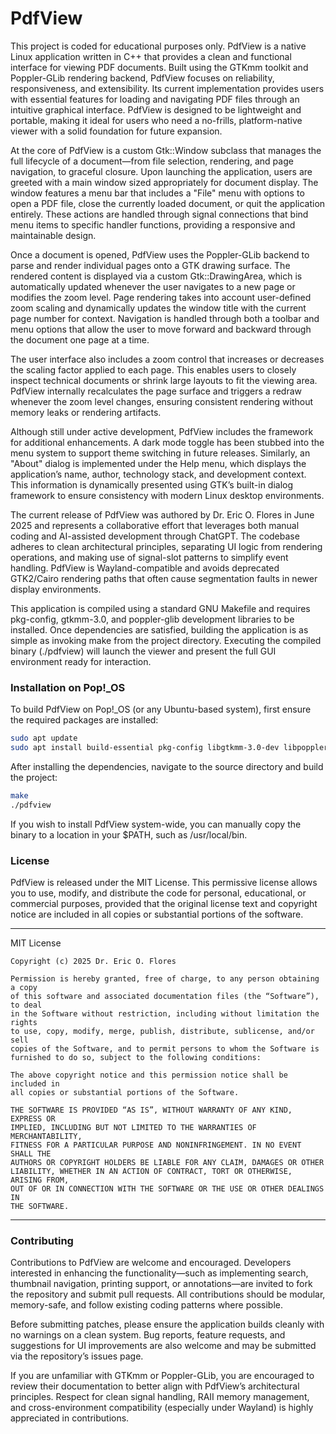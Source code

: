 # PdfView

This project is coded for educational purposes only. PdfView is a native Linux application written in C++ that provides a clean and functional interface for viewing PDF documents. Built using the GTKmm toolkit and Poppler-GLib rendering backend, PdfView focuses on reliability, responsiveness, and extensibility. Its current implementation provides users with essential features for loading and navigating PDF files through an intuitive graphical interface. PdfView is designed to be lightweight and portable, making it ideal for users who need a no-frills, platform-native viewer with a solid foundation for future expansion.

At the core of PdfView is a custom Gtk::Window subclass that manages the full lifecycle of a document—from file selection, rendering, and page navigation, to graceful closure. Upon launching the application, users are greeted with a main window sized appropriately for document display. The window features a menu bar that includes a "File" menu with options to open a PDF file, close the currently loaded document, or quit the application entirely. These actions are handled through signal connections that bind menu items to specific handler functions, providing a responsive and maintainable design.

Once a document is opened, PdfView uses the Poppler-GLib backend to parse and render individual pages onto a GTK drawing surface. The rendered content is displayed via a custom Gtk::DrawingArea, which is automatically updated whenever the user navigates to a new page or modifies the zoom level. Page rendering takes into account user-defined zoom scaling and dynamically updates the window title with the current page number for context. Navigation is handled through both a toolbar and menu options that allow the user to move forward and backward through the document one page at a time.

The user interface also includes a zoom control that increases or decreases the scaling factor applied to each page. This enables users to closely inspect technical documents or shrink large layouts to fit the viewing area. PdfView internally recalculates the page surface and triggers a redraw whenever the zoom level changes, ensuring consistent rendering without memory leaks or rendering artifacts.

Although still under active development, PdfView includes the framework for additional enhancements. A dark mode toggle has been stubbed into the menu system to support theme switching in future releases. Similarly, an "About" dialog is implemented under the Help menu, which displays the application’s name, author, technology stack, and development context. This information is dynamically presented using GTK’s built-in dialog framework to ensure consistency with modern Linux desktop environments.

The current release of PdfView was authored by Dr. Eric O. Flores in June 2025 and represents a collaborative effort that leverages both manual coding and AI-assisted development through ChatGPT. The codebase adheres to clean architectural principles, separating UI logic from rendering operations, and making use of signal-slot patterns to simplify event handling. PdfView is Wayland-compatible and avoids deprecated GTK2/Cairo rendering paths that often cause segmentation faults in newer display environments.

This application is compiled using a standard GNU Makefile and requires pkg-config, gtkmm-3.0, and poppler-glib development libraries to be installed. Once dependencies are satisfied, building the application is as simple as invoking make from the project directory. Executing the compiled binary (./pdfview) will launch the viewer and present the full GUI environment ready for interaction.

### Installation on Pop!_OS

To build PdfView on Pop!_OS (or any Ubuntu-based system), first ensure the required packages are installed:

```bash
sudo apt update
sudo apt install build-essential pkg-config libgtkmm-3.0-dev libpoppler-glib-dev
```

After installing the dependencies, navigate to the source directory and build the project:

```bash
make
./pdfview
```

If you wish to install PdfView system-wide, you can manually copy the binary to a location in your $PATH, such as /usr/local/bin.

### License

PdfView is released under the MIT License. This permissive license allows you to use, modify, and distribute the code for personal, educational, or commercial purposes, provided that the original license text and copyright
notice are included in all copies or substantial portions of the software.

---

MIT License

```
Copyright (c) 2025 Dr. Eric O. Flores

Permission is hereby granted, free of charge, to any person obtaining a copy
of this software and associated documentation files (the “Software”), to deal
in the Software without restriction, including without limitation the rights
to use, copy, modify, merge, publish, distribute, sublicense, and/or sell
copies of the Software, and to permit persons to whom the Software is
furnished to do so, subject to the following conditions:

The above copyright notice and this permission notice shall be included in
all copies or substantial portions of the Software.

THE SOFTWARE IS PROVIDED “AS IS”, WITHOUT WARRANTY OF ANY KIND, EXPRESS OR
IMPLIED, INCLUDING BUT NOT LIMITED TO THE WARRANTIES OF MERCHANTABILITY,
FITNESS FOR A PARTICULAR PURPOSE AND NONINFRINGEMENT. IN NO EVENT SHALL THE
AUTHORS OR COPYRIGHT HOLDERS BE LIABLE FOR ANY CLAIM, DAMAGES OR OTHER
LIABILITY, WHETHER IN AN ACTION OF CONTRACT, TORT OR OTHERWISE, ARISING FROM,
OUT OF OR IN CONNECTION WITH THE SOFTWARE OR THE USE OR OTHER DEALINGS IN
THE SOFTWARE.
```

---

### Contributing

Contributions to PdfView are welcome and encouraged. Developers interested in enhancing the functionality—such as implementing search, thumbnail navigation, printing support, or annotations—are invited to fork the repository and submit pull requests. All contributions should be modular, memory-safe, and follow existing coding patterns where possible.

Before submitting patches, please ensure the application builds cleanly with no warnings on a clean system. Bug reports, feature requests, and suggestions for UI improvements are also welcome and may be submitted via the repository’s issues page.

If you are unfamiliar with GTKmm or Poppler-GLib, you are encouraged to review their documentation to better align with PdfView’s architectural principles. Respect for clean signal handling, RAII memory management, and cross-environment compatibility (especially under Wayland) is highly appreciated in contributions.
